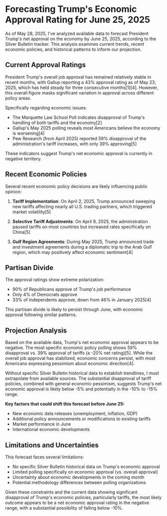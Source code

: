 # Forecasting Trump's Economic Approval Rating for June 25, 2025

As of May 28, 2025, I've analyzed available data to forecast President Trump's net approval on the economy by June 25, 2025, according to the Silver Bulletin tracker. This analysis examines current trends, recent economic policies, and historical patterns to inform our projection.

## Current Approval Ratings

President Trump's overall job approval has remained relatively stable in recent months, with Gallup reporting a 43% approval rating as of May 23, 2025, which has held steady for three consecutive months[1][4]. However, this overall figure masks significant variation in approval across different policy areas.

Specifically regarding economic issues:
- The Marquette Law School Poll indicates disapproval of Trump's handling of both tariffs and the economy[2]
- Gallup's May 2025 polling reveals most Americans believe the economy is worsening[4]
- Pew Research (from April 2025) reported 59% disapproval of the administration's tariff increases, with only 39% approving[5]

These indicators suggest Trump's net economic approval is currently in negative territory.

## Recent Economic Policies

Several recent economic policy decisions are likely influencing public opinion:

1. **Tariff Implementation**: On April 2, 2025, Trump announced sweeping new tariffs affecting nearly all U.S. trading partners, which triggered market volatility[5]

2. **Selective Tariff Adjustments**: On April 9, 2025, the administration paused tariffs on most countries but increased rates specifically on China[5]

3. **Gulf Region Agreements**: During May 2025, Trump announced trade and investment agreements during a diplomatic trip to the Arab Gulf region, which may positively affect economic sentiment[4]

## Partisan Divide

The approval ratings show extreme polarization:
- 90% of Republicans approve of Trump's job performance
- Only 4% of Democrats approve
- 33% of independents approve, down from 46% in January 2025[4]

This partisan divide is likely to persist through June, with economic approval following similar patterns.

## Projection Analysis

Based on the available data, Trump's net economic approval appears to be negative. The most specific economic policy polling shows 59% disapproval vs. 39% approval of tariffs (a -20% net rating)[5]. While the overall job approval has stabilized, economic concerns persist, with most Americans expressing pessimism about economic direction[4].

Without specific Silver Bulletin historical data to establish trendlines, I must extrapolate from available sources. The substantial disapproval of tariff policies, combined with general economic pessimism, suggests Trump's net economic approval is likely below -5% and potentially in the -10% to -15% range.

**Key factors that could shift this forecast before June 25:**
- New economic data releases (unemployment, inflation, GDP)
- Additional policy announcements or modifications to existing tariffs
- Market performance in June
- International economic developments

## Limitations and Uncertainties

This forecast faces several limitations:
- No specific Silver Bulletin historical data on Trump's economic approval
- Limited polling specifically on economic approval (vs. overall approval)
- Uncertainty about economic developments in the coming month
- Potential methodology differences between polling organizations

Given these constraints and the current data showing significant disapproval of Trump's economic policies, particularly tariffs, the most likely outcome appears to be a net economic approval rating in the negative range, with a substantial possibility of falling below -10%.